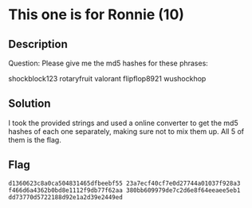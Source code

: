 # This one is for Ronnie (10)

## Description

Question: Please give me the md5 hashes for these phrases:

shockblock123 rotaryfruit valorant flipflop8921 wushockhop

## Solution

I took the provided strings and used a online converter to get the md5 hashes of each one separately, making sure not to mix them up. All 5 of them is the flag.

## Flag
```
d1360623c8a0ca504831465dfbeebf55 23a7ecf40cf7e0d27744a01037f928a3 f466d6a4362b0bd8e1112f9db77f62aa 380bb609979de7c2d6e8f64eeaee5eb1 dd73770d5722188d92e1a2d39e2449ed
```